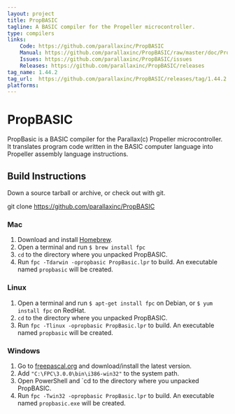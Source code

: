```yaml
---
layout: project
title: PropBASIC
tagline: A BASIC compiler for the Propeller microcontroller.
type: compilers
links:
    Code: https://github.com/parallaxinc/PropBASIC
    Manual: https://github.com/parallaxinc/PropBASIC/raw/master/doc/PropBASIC.pdf
    Issues: https://github.com/parallaxinc/PropBASIC/issues
    Releases: https://github.com/parallaxinc/PropBASIC/releases
tag_name: 1.44.2
tag_url:  https://github.com/parallaxinc/PropBASIC/releases/tag/1.44.2
platforms:
---
```

# PropBASIC

PropBasic is a BASIC compiler for the Parallax(c) Propeller microcontroller. It translates program code written in the
BASIC computer language into Propeller assembly language instructions.


## Build Instructions

Down a source tarball or archive, or check out with git.

  git clone https://github.com/parallaxinc/PropBASIC

### Mac

1. Download and install [Homebrew](http://brew.sh/).
2. Open a terminal and run `$ brew install fpc`
3. `cd` to the directory where you unpacked PropBASIC.
4. Run `fpc -Tdarwin -opropbasic PropBasic.lpr` to build. An executable named `propbasic` will be created.

### Linux

1. Open a terminal and run `$ apt-get install fpc` on Debian, or `$ yum install fpc` on RedHat.
3. `cd` to the directory where you unpacked PropBASIC.
4. Run `fpc -Tlinux -opropbasic PropBasic.lpr` to build. An executable named `propbasic` will be created.

### Windows

1. Go to [freepascal.org](http://www.freepascal.org/) and download/install the latest version.
2. Add `"C:\FPC\3.0.0\bin\i386-win32"` to the system path.
3. Open PowerShell and `cd to the directory where you unpacked PropBASIC.
4. Run `fpc -Twin32 -opropbasic PropBasic.lpr` to build. An executable named `propbasic.exe` will be created.



